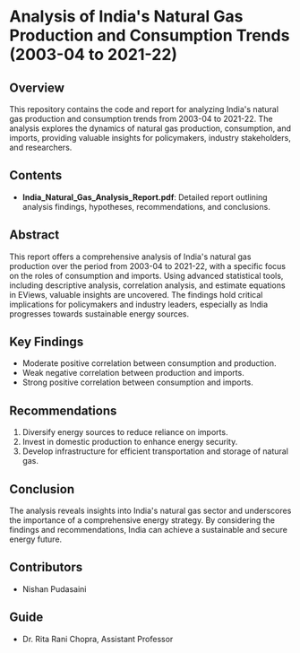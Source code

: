 # Analysis of India's Natural Gas Production and Consumption Trends (2003-04 to 2021-22)

## Overview
This repository contains the code and report for analyzing India's natural gas production and consumption trends from 2003-04 to 2021-22. The analysis explores the dynamics of natural gas production, consumption, and imports, providing valuable insights for policymakers, industry stakeholders, and researchers.

## Contents
- **India_Natural_Gas_Analysis_Report.pdf**: Detailed report outlining analysis findings, hypotheses, recommendations, and conclusions.

## Abstract
This report offers a comprehensive analysis of India's natural gas production over the period from 2003-04 to 2021-22, with a specific focus on the roles of consumption and imports. Using advanced statistical tools, including descriptive analysis, correlation analysis, and estimate equations in EViews, valuable insights are uncovered. The findings hold critical implications for policymakers and industry leaders, especially as India progresses towards sustainable energy sources.

## Key Findings
- Moderate positive correlation between consumption and production.
- Weak negative correlation between production and imports.
- Strong positive correlation between consumption and imports.

## Recommendations
1. Diversify energy sources to reduce reliance on imports.
2. Invest in domestic production to enhance energy security.
3. Develop infrastructure for efficient transportation and storage of natural gas.

## Conclusion
The analysis reveals insights into India's natural gas sector and underscores the importance of a comprehensive energy strategy. By considering the findings and recommendations, India can achieve a sustainable and secure energy future.

## Contributors
- Nishan Pudasaini

## Guide
- Dr. Rita Rani Chopra, Assistant Professor
